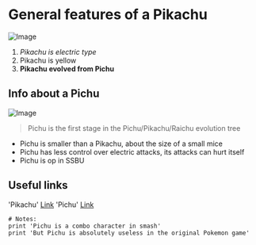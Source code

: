# General features of a Pikachu
![Image](https://wii.fandom.com/wiki/Pikachu?file=Pikachu.jpg)
1. *Pikachu is electric type*
2. Pikachu is yellow
3. **Pikachu evolved from Pichu**

## Info about a Pichu
![Image](https://www.ssbwiki.com/File:Pichu_SSBU.png)
> Pichu is the first stage in the Pichu/Pikachu/Raichu evolution tree
- Pichu is smaller than a Pikachu, about the size of a small mice
- Pichu has less control over electric attacks, its attacks can hurt itself
- Pichu is op in SSBU

Useful links
---
'Pikachu' [Link](https://bulbapedia.bulbagarden.net/wiki/Pikachu_(Pok%C3%A9mon))
'Pichu' [Link](https://bulbapedia.bulbagarden.net/wiki/Pichu_(Pok%C3%A9mon))

```
# Notes:
print 'Pichu is a combo character in smash'
print 'But Pichu is absolutely useless in the original Pokemon game'
```
